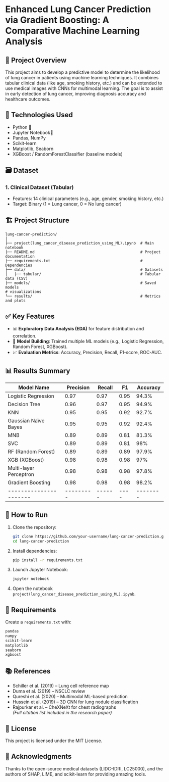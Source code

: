 # Enhanced Lung Cancer Prediction via Gradient Boosting: A Comparative Machine Learning Analysis

## 📌 Project Overview

This project aims to develop a predictive model to determine the likelihood of lung cancer in patients using machine learning techniques. It combines tabular clinical data (like age, smoking history, etc.) and can be extended to use medical images with CNNs for multimodal learning. The goal is to assist in early detection of lung cancer, improving diagnosis accuracy and healthcare outcomes.

## 🧠 Technologies Used

- Python 🐍
- Jupyter Notebook📓
- Pandas, NumPy
- Scikit-learn
- Matplotlib, Seaborn
- XGBoost / RandomForestClassifier (baseline models)

## 🗃️ Dataset

### 1. Clinical Dataset (Tabular)
- Features: 14 clinical parameters (e.g., age, gender, smoking history, etc.)
- Target: Binary (1 = Lung cancer, 0 = No lung cancer)


## 🏗️ Project Structure

```
lung-cancer-prediction/
│
├── project(lung_cancer_disease_prediction_using_ML).ipynb  # Main notebook
├── README.md                                               # Project documentation
├── requirements.txt                                        # Dependencies
├── data/                                                   # Datasets
│   ├── tabular/                                            # Tabular data (CSV)
├── models/                                                 # Saved models                                                                  # visualizations
└── results/                                                # Metrics and plots
```

## ✅ Key Features

- 📊 **Exploratory Data Analysis (EDA)** for feature distribution and correlation.
- 🧪 **Model Building**: Trained multiple ML models (e.g., Logistic Regression, Random Forest, XGBoost).
- 📈 **Evaluation Metrics**: Accuracy, Precision, Recall, F1-score, ROC-AUC.


## 📊 Results Summary
| Model Name             | Precision | Recall | F1   | Accuracy |
| ---------------------- | --------- | ------ | ---- | -------- |
| Logistic Regression    | 0.97      | 0.97   | 0.95 | 94.3%    |
| Decision Tree          | 0.96      | 0.97   | 0.95 | 94.9%    |
| KNN                    | 0.95      | 0.95   | 0.92 | 92.7%    |
| Gaussian Naïve Bayes   | 0.95      | 0.95   | 0.92 | 92.4%    |
| MNB                    | 0.89      | 0.89   | 0.81 | 81.3%    |
| SVC                    | 0.89      | 0.89   | 0.81 | 98%      |
| RF (Random Forest)     | 0.89      | 0.89   | 0.89 | 97.9%    |
| XGB (XGBoost)          | 0.98      | 0.98   | 0.98 | 97%      |
| Multi-layer Perceptron | 0.98      | 0.98   | 0.98 | 97.8%    |
| Gradient Boosting      | 0.98      | 0.98   | 0.98 | 98.2%    |
| ---------------------- | --------- | ------ | ---- | -------- |


## 🚀 How to Run

1. Clone the repository:
   ```bash
   git clone https://github.com/your-username/lung-cancer-prediction.git
   cd lung-cancer-prediction
   ```

2. Install dependencies:
   ```bash
   pip install -r requirements.txt
   ```

3. Launch Jupyter Notebook:
   ```bash
   jupyter notebook
   ```

4. Open the notebook `project(lung_cancer_disease_prediction_using_ML).ipynb`.

## 📄 Requirements

Create a `requirements.txt` with:

```txt
pandas
numpy
scikit-learn
matplotlib
seaborn
xgboost
```

## 📚 References

- Schiller et al. (2019) – Lung cell reference map  
- Duma et al. (2019) – NSCLC review  
- Qureshi et al. (2020) – Multimodal ML-based prediction  
- Hussein et al. (2019) – 3D CNN for lung nodule classification  
- Rajpurkar et al. – CheXNeXt for chest radiographs  
*(Full citation list included in the research paper)*

## 🧾 License

This project is licensed under the MIT License.

## 🙌 Acknowledgments

Thanks to the open-source medical datasets (LIDC-IDRI, LC25000), and the authors of SHAP, LIME, and scikit-learn for providing amazing tools.
